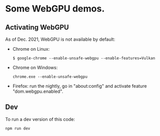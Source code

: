 # Some WebGPU demos.

## Activating WebGPU
As of Dec. 2021, WebGPU is not available by default:

- Chrome on Linux:
  ```
  $ google-chrome --enable-unsafe-webgpu --enable-features=Vulkan
  ```
- Chrome on Windows:
  ```
  chrome.exe --enable-unsafe-webgpu
  ```
- Firefox: run the nightly, go in "about:config" and activate feature "dom.webgpu.enabled".

## Dev
To run a dev version of this code:
```
npm run dev
```